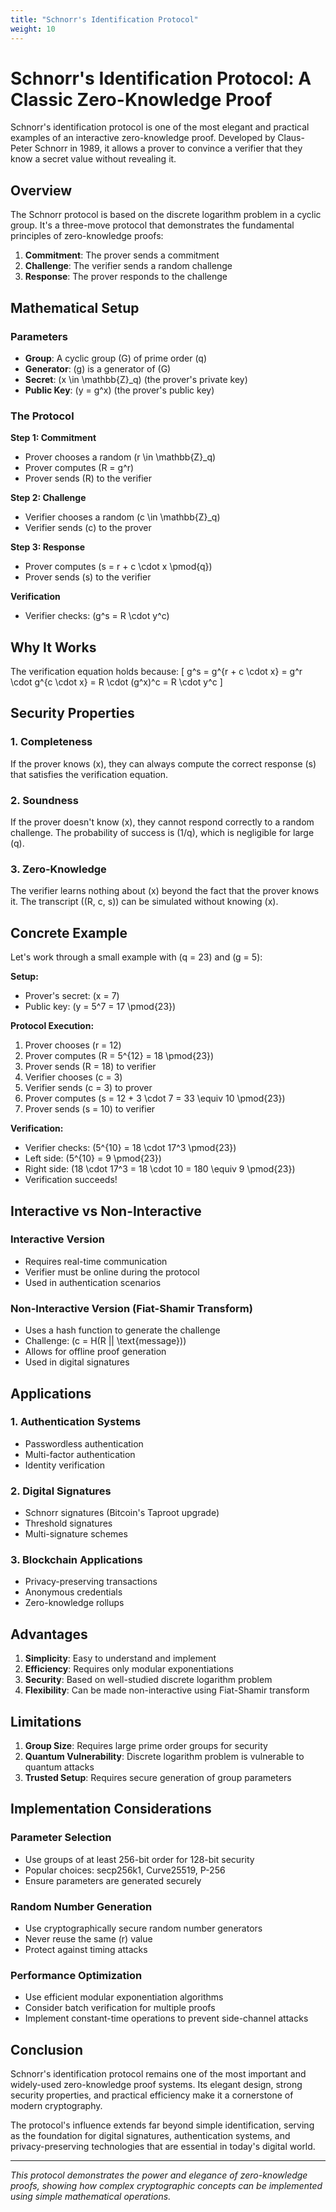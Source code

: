 ```yaml
---
title: "Schnorr's Identification Protocol"
weight: 10
---
```


# Schnorr's Identification Protocol: A Classic Zero-Knowledge Proof

Schnorr's identification protocol is one of the most elegant and practical examples of an interactive zero-knowledge proof. Developed by Claus-Peter Schnorr in 1989, it allows a prover to convince a verifier that they know a secret value without revealing it.

## Overview

The Schnorr protocol is based on the discrete logarithm problem in a cyclic group. It's a three-move protocol that demonstrates the fundamental principles of zero-knowledge proofs:

1. **Commitment**: The prover sends a commitment
2. **Challenge**: The verifier sends a random challenge
3. **Response**: The prover responds to the challenge

## Mathematical Setup

### Parameters
- **Group**: A cyclic group \(G\) of prime order \(q\)
- **Generator**: \(g\) is a generator of \(G\)
- **Secret**: \(x \in \mathbb{Z}_q\) (the prover's private key)
- **Public Key**: \(y = g^x\) (the prover's public key)

### The Protocol

**Step 1: Commitment**
- Prover chooses a random \(r \in \mathbb{Z}_q\)
- Prover computes \(R = g^r\)
- Prover sends \(R\) to the verifier

**Step 2: Challenge**
- Verifier chooses a random \(c \in \mathbb{Z}_q\)
- Verifier sends \(c\) to the prover

**Step 3: Response**
- Prover computes \(s = r + c \cdot x \pmod{q}\)
- Prover sends \(s\) to the verifier

**Verification**
- Verifier checks: \(g^s = R \cdot y^c\)

## Why It Works

The verification equation holds because:
\[
g^s = g^{r + c \cdot x} = g^r \cdot g^{c \cdot x} = R \cdot (g^x)^c = R \cdot y^c
\]

## Security Properties

### 1. Completeness
If the prover knows \(x\), they can always compute the correct response \(s\) that satisfies the verification equation.

### 2. Soundness
If the prover doesn't know \(x\), they cannot respond correctly to a random challenge. The probability of success is \(1/q\), which is negligible for large \(q\).

### 3. Zero-Knowledge
The verifier learns nothing about \(x\) beyond the fact that the prover knows it. The transcript \((R, c, s)\) can be simulated without knowing \(x\).

## Concrete Example

Let's work through a small example with \(q = 23\) and \(g = 5\):

**Setup:**
- Prover's secret: \(x = 7\)
- Public key: \(y = 5^7 = 17 \pmod{23}\)

**Protocol Execution:**
1. Prover chooses \(r = 12\)
2. Prover computes \(R = 5^{12} = 18 \pmod{23}\)
3. Prover sends \(R = 18\) to verifier
4. Verifier chooses \(c = 3\)
5. Verifier sends \(c = 3\) to prover
6. Prover computes \(s = 12 + 3 \cdot 7 = 33 \equiv 10 \pmod{23}\)
7. Prover sends \(s = 10\) to verifier

**Verification:**
- Verifier checks: \(5^{10} = 18 \cdot 17^3 \pmod{23}\)
- Left side: \(5^{10} = 9 \pmod{23}\)
- Right side: \(18 \cdot 17^3 = 18 \cdot 10 = 180 \equiv 9 \pmod{23}\)
- Verification succeeds!

## Interactive vs Non-Interactive

### Interactive Version
- Requires real-time communication
- Verifier must be online during the protocol
- Used in authentication scenarios

### Non-Interactive Version (Fiat-Shamir Transform)
- Uses a hash function to generate the challenge
- Challenge: \(c = H(R || \text{message})\)
- Allows for offline proof generation
- Used in digital signatures

## Applications

### 1. Authentication Systems
- Passwordless authentication
- Multi-factor authentication
- Identity verification

### 2. Digital Signatures
- Schnorr signatures (Bitcoin's Taproot upgrade)
- Threshold signatures
- Multi-signature schemes

### 3. Blockchain Applications
- Privacy-preserving transactions
- Anonymous credentials
- Zero-knowledge rollups

## Advantages

1. **Simplicity**: Easy to understand and implement
2. **Efficiency**: Requires only modular exponentiations
3. **Security**: Based on well-studied discrete logarithm problem
4. **Flexibility**: Can be made non-interactive using Fiat-Shamir transform

## Limitations

1. **Group Size**: Requires large prime order groups for security
2. **Quantum Vulnerability**: Discrete logarithm problem is vulnerable to quantum attacks
3. **Trusted Setup**: Requires secure generation of group parameters

## Implementation Considerations

### Parameter Selection
- Use groups of at least 256-bit order for 128-bit security
- Popular choices: secp256k1, Curve25519, P-256
- Ensure parameters are generated securely

### Random Number Generation
- Use cryptographically secure random number generators
- Never reuse the same \(r\) value
- Protect against timing attacks

### Performance Optimization
- Use efficient modular exponentiation algorithms
- Consider batch verification for multiple proofs
- Implement constant-time operations to prevent side-channel attacks

## Conclusion

Schnorr's identification protocol remains one of the most important and widely-used zero-knowledge proof systems. Its elegant design, strong security properties, and practical efficiency make it a cornerstone of modern cryptography.

The protocol's influence extends far beyond simple identification, serving as the foundation for digital signatures, authentication systems, and privacy-preserving technologies that are essential in today's digital world.

---

*This protocol demonstrates the power and elegance of zero-knowledge proofs, showing how complex cryptographic concepts can be implemented using simple mathematical operations.*